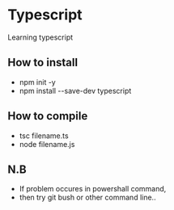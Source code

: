 # Typescript
Learning typescript

## How to install
 <ul>
  <li>npm init -y</li>
  <li>npm install --save-dev typescript</li>
 </ul>

 ## How to compile
 <ul>
  <li>tsc filename.ts</li>
  <li>node filename.js</li>
 </ul>

 ## N.B 
 <ul><li>
  If problem occures in powershall command,
 </li>
 <li>
  then try git bush or other command line..
 </li>
 </ul>
 
 
